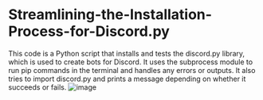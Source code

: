 # Streamlining-the-Installation-Process-for-Discord.py
This code is a Python script that installs and tests the discord.py library, 
which is used to create bots for Discord.
 It uses the subprocess module to run pip commands in the terminal and handles any errors or outputs.
 It also tries to import discord.py and prints a message depending on whether it succeeds or fails.
![image](https://user-images.githubusercontent.com/67452715/224528167-74c36894-ed03-42b7-b832-0b7f3effc6e5.png)
